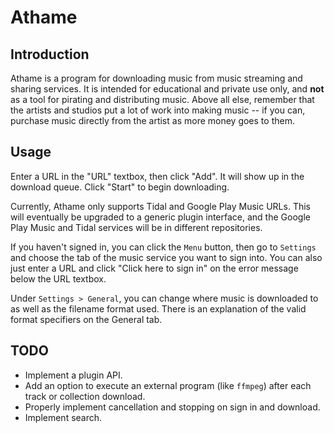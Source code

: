 Athame
======

Introduction
------------
Athame is a program for downloading music from music streaming and sharing services.
It is intended for educational and private use only, and **not** as a tool for pirating and distributing music.
Above all else, remember that the artists and studios put a lot of work into making music -- if you can, purchase
music directly from the artist as more money goes to them.

Usage
-----
Enter a URL in the "URL" textbox, then click "Add". It will show up in the download queue. Click "Start" to begin downloading.

Currently, Athame only supports Tidal and Google Play Music URLs. This will eventually be upgraded to a generic plugin
interface, and the Google Play Music and Tidal services will be in different repositories.

If you haven't signed in, you can click the `Menu` button, then go to `Settings` and choose the tab of the music service
you want to sign into. You can also just enter a URL and click "Click here to sign in" on the error message below the URL
textbox.

Under `Settings > General`, you can change where music is downloaded to as well as the filename format used. There is an explanation
of the valid format specifiers on the General tab.

TODO
----
* Implement a plugin API.
* Add an option to execute an external program (like `ffmpeg`) after each track or collection download.
* Properly implement cancellation and stopping on sign in and download.
* Implement search.